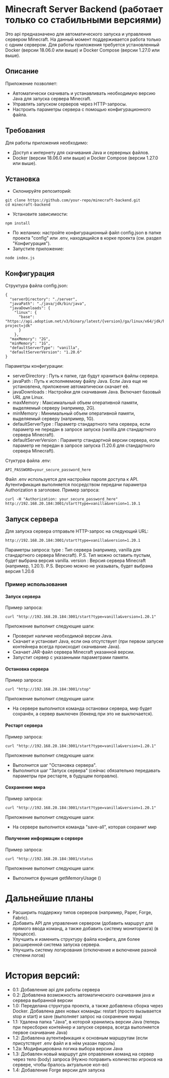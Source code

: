 # Minecraft Server Backend (работает только со стабильными версиями)
Это api предназначено для автоматического запуска и управления сервером Minecraft. На данный момент поддерживается работа только с одним сервером.
Для работы приложения требуется установленный Docker (версии 18.06.0 или выше) и Docker Compose (версии 1.27.0 или выше).

## Описание
Приложение позволяет:
* Автоматически скачивать и устанавливать необходимую версию Java для запуска сервера Minecraft.
* Управлять запуском серверов через HTTP-запросы.
* Настроить параметры сервера с помощью конфигурационного файла.
## Требования
Для работы приложения необходимо:
* Доступ к интернету для скачивания Java и серверных файлов.
* Docker (версии 18.06.0 или выше) и Docker Compose (версии 1.27.0 или выше).
## Установка
* Склонируйте репозиторий:
```
git clone https://github.com/your-repo/minecraft-backend.git
cd minecraft-backend
```
* Установите зависимости:
```
npm install
```
* По желанию: настройте конфигурационный файл config.json в папке проекта "config" или .env, находящийся в корке проекта (см. раздел "Конфигурация").
* Запустите приложение:
```
node index.js
```
## Конфигурация
Структура файла config.json:
```
{
  "serverDirectory": "./server",
  "javaPath": "./java/jdk/bin/java",
  "javaDownloads": {
    "linux": {
      "base": "https://api.adoptium.net/v3/binary/latest/{version}/ga/linux/x64/jdk/hotspot/normal/adoptium?project=jdk"
      }
    },
  "maxMemory": "2G",
  "minMemory": "1G",
  "defaultServerType": "vanilla",
  "defaultServerVersion": "1.20.6"
}
```
Параметры конфигурации:
* serverDirectory : Путь к папке, где будут храниться файлы сервера.
* javaPath : Путь к исполняемому файлу Java. Если Java еще не установлена, приложение автоматически скачает её.
* javaDownloads : Настройки для скачивания Java. Включает базовый URL для Linux.
* maxMemory : Максимальный объем оперативной памяти, выделяемый серверу (например, 2G).
* minMemory : Минимальный объем оперативной памяти, выделяемый серверу (например, 1G).
* defaultServerType : Параметр стандартного типа сервера, если параметр не передан в запросе запуска (vanilla для стандартного сервера Minecraft).
* defaultServerVersion : Параметр стандартной версии сервера, если параметр не передан в запросе запуска (1.20.6 для стандартного сервера Minecraft).

Стуктура файла .env:
```
API_PASSWORD=your_secure_password_here
```
Файл .env используется для настройки пароля доступа к API. Аутентификация выполняется посредством передачи параметра Authorization в заголовке.
Пример запроса:
```
curl -H "Authorization: your_secure_password_here" http://192.168.20.184:3001/start?type=vanilla&version=1.10.1
```
## Запуск сервера
Для запуска сервера отправьте HTTP-запрос на следующий URL:
```
http://192.168.20.184:3001/start?type=vanilla&version=1.20.1
```
Параметры запроса:
type : Тип сервера (например, vanilla для стандартного сервера Minecraft). P.S. Тип можно оставить пустым, будет выбрана версия vanilla.
version : Версия сервера Minecraft (например, 1.20.1). P.S. Версию можно не указывать, будет выбрана версия 1.20.6
### Пример использования
#### Запуск сервера
Пример запроса:
```
curl "http://192.168.20.184:3001/start?type=vanilla&version=1.20.1"
```
Приложение выполнит следующие шаги:
* Проверит наличие необходимой версии Java.
* Скачает и установит Java, если она отсутствует (при первом запуске контейнера всегда происходит скачивание Java).
* Скачает JAR-файл сервера Minecraft указанной версии.
* Запустит сервер с указанными параметрами памяти.
#### Остановка сервера
Пример запроса:
```
curl "http://192.168.20.184:3001/stop"
```
Приложение выполнит следующие шаги:
* На сервере выполнится команда остановки сервера, мир будет сохранён, а сервер выключен (бекенд при это не выключается).

#### Рестарт сервера
Пример запроса:
```
curl "http://192.168.20.184:3001/start?type=vanilla&version=1.20.1"
```
Приложение выполнит следующие шаги:
* Выполнится шаг "Остановка сервера".
* Выполнится шаг "Запуск сервера" (сейчас обязательно передавать параметры при рестарте, в будущем поправлю).

#### Сохранение мира
Пример запроса:
```
curl "http://192.168.20.184:3001/start?type=vanilla&version=1.20.1"
```
Приложение выполнит следующие шаги:
* На сервере выполнится команда "save-all", которая сохранит мир

#### Получение информации о сервере
Пример запроса:
```
curl "http://192.168.20.184:3001/status
```
Приложение выполнит следующие шаги:
* Выполнится функция getMemoryUsage ()

# Дальнейшие планы
* Расширить поддержку типов серверов (например, Paper, Forge, Fabric).
* Добавить API для управления сервером (добавить маршрут для прямого ввода команд, а также добавить систему мониторинга) (в процессе).
* Улучшить и изменить структуру файла конфига, для более расширенной система запуска сервера.
* Улучшить систему логирования (отключение и включение разной степени логов)

# История версий:
- 0.1: Добавление api для работы сервера
- 0.2: Добавлена возможность автоматического скачивания java и сервера выбранной версии
- 1.0: Переделана структура проекта, а также добавлена сборка через Docker. Добавлена двех новых команды: restart (просто вызывается stop и start) и save (выполняет запрос на сохранение мира)
- 1.1: Удалена папка "Java", в которой хранились версии Java (теперь при пересборке контейнер и запуске сервера, всегда выполняется первое скачивание Java)
- 1.2: Добавлена аутентификация к основным маршрутам (если присутствует .env файл и в нём указан пароль)
- 1.2a: Модифицирована логика выбора версии Java
- 1.3: Добавлен новый маршрут для оправления команд на сервер через тело (body) запроса (Нужно поправить количество игроков на сервере, чтобы бралось актуальное кол-во)
- 1.4: Добавление Forge версии для запуска